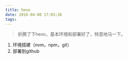 ```yaml
---
title: hexo
date: 2016-04-08 17:03:26
tags:
---
```


>折腾了下hexo，基本环境和部署好了，特意地马一下。

1. 环境搭建（nvm，npm，git）
2. 部署到github